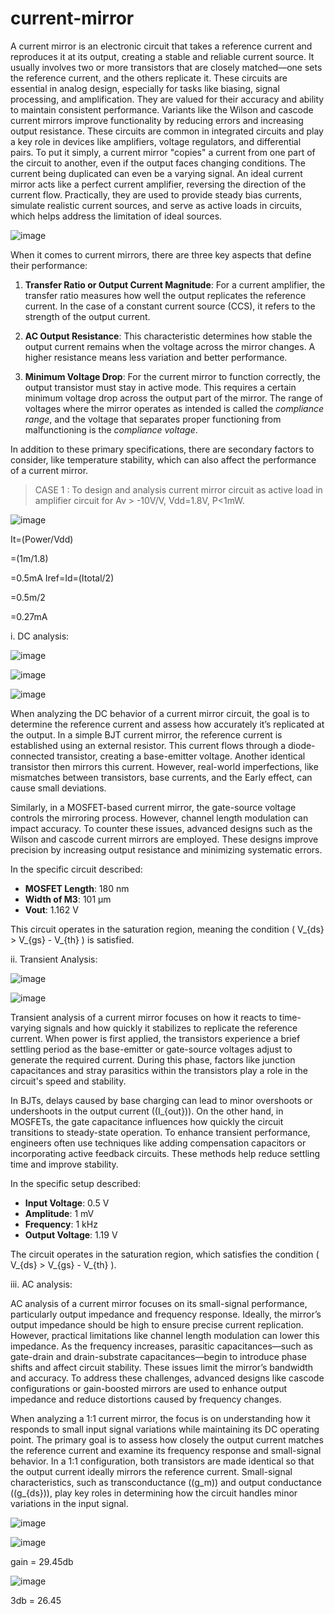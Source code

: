 # current-mirror

A current mirror is an electronic circuit that takes a reference current and reproduces it at its output, creating a stable and reliable current source. It usually involves two or more transistors that are closely matched—one sets the reference current, and the others replicate it. These circuits are essential in analog design, especially for tasks like biasing, signal processing, and amplification. They are valued for their accuracy and ability to maintain consistent performance. Variants like the Wilson and cascode current mirrors improve functionality by reducing errors and increasing output resistance. These circuits are common in integrated circuits and play a key role in devices like amplifiers, voltage regulators, and differential pairs.
To put it simply, a current mirror "copies" a current from one part of the circuit to another, even if the output faces changing conditions. The current being duplicated can even be a varying signal. An ideal current mirror acts like a perfect current amplifier, reversing the direction of the current flow. Practically, they are used to provide steady bias currents, simulate realistic current sources, and serve as active loads in circuits, which helps address the limitation of ideal sources.

![image](https://github.com/user-attachments/assets/56235e0c-5c9e-471c-ae79-4874764a13a9)


When it comes to current mirrors, there are three key aspects that define their performance:

1. **Transfer Ratio or Output Current Magnitude**: For a current amplifier, the transfer ratio measures how well the output replicates the reference current. In the case of a constant current source (CCS), it refers to the strength of the output current.
   
2. **AC Output Resistance**: This characteristic determines how stable the output current remains when the voltage across the mirror changes. A higher resistance means less variation and better performance.
   
3. **Minimum Voltage Drop**: For the current mirror to function correctly, the output transistor must stay in active mode. This requires a certain minimum voltage drop across the output part of the mirror. The range of voltages where the mirror operates as intended is called the *compliance range*, and the voltage that separates proper functioning from malfunctioning is the *compliance voltage*.

In addition to these primary specifications, there are secondary factors to consider, like temperature stability, which can also affect the performance of a current mirror.


> CASE 1 : To design and analysis current mirror circuit as active load in amplifier circuit for Av > -10V/V, Vdd=1.8V, P<1mW.

![image](https://github.com/user-attachments/assets/ac94931f-a324-463a-b4b3-c1af4b640343)


It=(Power/Vdd)

=(1m/1.8)

=0.5mA
Iref=Id=(Itotal/2)

=0.5m/2

=0.27mA

i. DC analysis:

![image](https://github.com/user-attachments/assets/794c1fd5-abc8-4f63-89a1-8c78d9da28f5)

![image](https://github.com/user-attachments/assets/8ee48e68-e607-446d-8f0c-37fd868ef476)

![image](https://github.com/user-attachments/assets/155b22c3-2b41-4fe2-bdf0-f065c6c8642e)



When analyzing the DC behavior of a current mirror circuit, the goal is to determine the reference current and assess how accurately it’s replicated at the output. In a simple BJT current mirror, the reference current is established using an external resistor. This current flows through a diode-connected transistor, creating a base-emitter voltage. Another identical transistor then mirrors this current. However, real-world imperfections, like mismatches between transistors, base currents, and the Early effect, can cause small deviations.

Similarly, in a MOSFET-based current mirror, the gate-source voltage controls the mirroring process. However, channel length modulation can impact accuracy. To counter these issues, advanced designs such as the Wilson and cascode current mirrors are employed. These designs improve precision by increasing output resistance and minimizing systematic errors.

In the specific circuit described:
- **MOSFET Length**: 180 nm  
- **Width of M3**: 101 µm  
- **Vout**: 1.162 V  

This circuit operates in the saturation region, meaning the condition \( V_{ds} > V_{gs} - V_{th} \) is satisfied.


ii. Transient Analysis:

![image](https://github.com/user-attachments/assets/b9cc4ad7-6c26-4e33-be80-0928dbd31f0b)

![image](https://github.com/user-attachments/assets/2ff346f6-9d6f-4e50-a689-374bc4bafff0)



Transient analysis of a current mirror focuses on how it reacts to time-varying signals and how quickly it stabilizes to replicate the reference current. When power is first applied, the transistors experience a brief settling period as the base-emitter or gate-source voltages adjust to generate the required current. During this phase, factors like junction capacitances and stray parasitics within the transistors play a role in the circuit's speed and stability.

In BJTs, delays caused by base charging can lead to minor overshoots or undershoots in the output current (\(I_{out}\)). On the other hand, in MOSFETs, the gate capacitance influences how quickly the circuit transitions to steady-state operation. To enhance transient performance, engineers often use techniques like adding compensation capacitors or incorporating active feedback circuits. These methods help reduce settling time and improve stability.

In the specific setup described:
- **Input Voltage**: 0.5 V  
- **Amplitude**: 1 mV  
- **Frequency**: 1 kHz  
- **Output Voltage**: 1.19 V  

The circuit operates in the saturation region, which satisfies the condition \( V_{ds} > V_{gs} - V_{th} \).

iii. AC analysis:



AC analysis of a current mirror focuses on its small-signal performance, particularly output impedance and frequency response. Ideally, the mirror’s output impedance should be high to ensure precise current replication. However, practical limitations like channel length modulation can lower this impedance. As the frequency increases, parasitic capacitances—such as gate-drain and drain-substrate capacitances—begin to introduce phase shifts and affect circuit stability. These issues limit the mirror’s bandwidth and accuracy. To address these challenges, advanced designs like cascode configurations or gain-boosted mirrors are used to enhance output impedance and reduce distortions caused by frequency changes.

When analyzing a 1:1 current mirror, the focus is on understanding how it responds to small input signal variations while maintaining its DC operating point. The primary goal is to assess how closely the output current matches the reference current and examine its frequency response and small-signal behavior. In a 1:1 configuration, both transistors are made identical so that the output current ideally mirrors the reference current. Small-signal characteristics, such as transconductance (\(g_m\)) and output conductance (\(g_{ds}\)), play key roles in determining how the circuit handles minor variations in the input signal.


![image](https://github.com/user-attachments/assets/ece7536b-86b6-469c-a1bd-7d0c8117f334)

![image](https://github.com/user-attachments/assets/12943ded-64df-42db-adac-05ff508179df)

gain = 29.45db

![image](https://github.com/user-attachments/assets/acd16c3e-d0e3-45dc-8071-e33601226eca)

3db = 26.45
